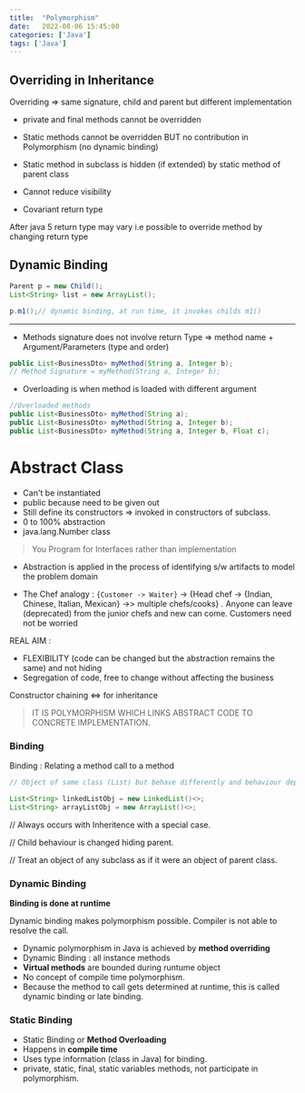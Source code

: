 ```yaml
---
title:  "Polymorphism"
date:   2022-08-06 15:45:00
categories: ['Java']
tags: ['Java']
---
```


## Overriding in Inheritance

Overriding => same signature, child and parent but different implementation

* private and final methods cannot be overridden

* Static methods cannot be overridden BUT no contribution in Polymorphism
(no dynamic binding)

* Static method in subclass is hidden (if extended) by static method of parent class

* Cannot reduce visibility

* Covariant return type

After java 5 return type may vary i.e possible to override method by changing return type

## Dynamic Binding

```java
Parent p = new Child();
List<String> list = new ArrayList();

p.m1();// dynamic binding, at run time, it invokes childs m1()
```

---
* Methods signature does not involve return Type => method name + Argument/Parameters (type and order)
```java
public List<BusinessDto> myMethod(String a, Integer b);
// Method Signature = myMethod(String a, Integer b);
```
* Overloading is when method is loaded with different argument
```java
//Overloaded methods
public List<BusinessDto> myMethod(String a);
public List<BusinessDto> myMethod(String a, Integer b);
public List<BusinessDto> myMethod(String a, Integer b, Float c);
```
# Abstract Class

* Can't be instantiated
* public because need to be given out
* Still define its constructors => invoked in constructors of subclass.
* 0 to 100% abstraction
* java.lang.Number class

> You Program for Interfaces rather than implementation

* Abstraction is applied in the process of identifying s/w artifacts to model the problem domain

* The Chef analogy : `{Customer -> Waiter}` -> {Head chef -> {Indian, Chinese, Italian, Mexican} ->> multiple chefs/cooks} . 
Anyone can leave (deprecated) from the junior chefs and new can come. Customers need not be worried

REAL AIM : 
* FLEXIBILITY (code can be changed but the abstraction remains the same) and not hiding
* Segregation of code, free to change without affecting the business

Constructor chaining <=> for inheritance

> IT IS POLYMORPHISM WHICH LINKS ABSTRACT CODE TO CONCRETE IMPLEMENTATION.

### Binding 

Binding : Relating a method call to a method

```java
// Object of same class (List) but behave differently and behaviour depends on object being invoked

List<String> linkedListObj = new LinkedList()<>;
List<String> arrayListObj = new ArrayList()<>;
```

// Always occurs with Inheritence with a special case.

// Child behaviour is changed hiding parent.

// Treat an object of any subclass as if it were an object of parent class.

### Dynamic Binding

**Binding is done at runtime**

Dynamic binding makes polymorphism possible. Compiler is not able to resolve the call. 

* Dynamic polymorphism in Java is achieved by **method overriding**
* Dynamic Binding : all instance methods
* **Virtual methods** are bounded during runtume object
* No concept of compile time polymorphism.
* Because the method to call gets determined at runtime, this is called dynamic binding or late binding.

### Static Binding

* Static Binding or **Method Overloading**
* Happens in **compile time**
* Uses type information (class in Java) for binding.
* private, static, final, static variables methods, not participate in polymorphism.